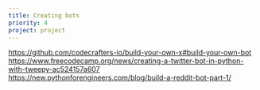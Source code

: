 ```yaml
---
title: Creating bots
priority: 4
project: project
---
```


https://github.com/codecrafters-io/build-your-own-x#build-your-own-bot
https://www.freecodecamp.org/news/creating-a-twitter-bot-in-python-with-tweepy-ac524157a607
https://new.pythonforengineers.com/blog/build-a-reddit-bot-part-1/

